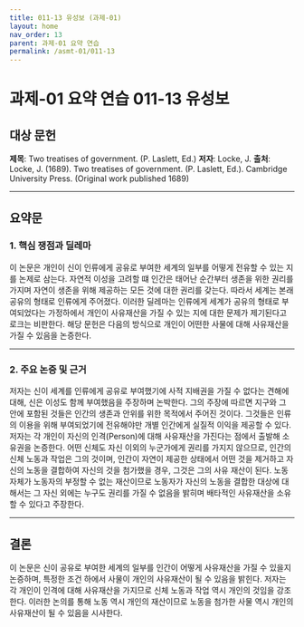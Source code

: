 ```yaml
---
title: 011-13 유성보 (과제-01)
layout: home
nav_order: 13
parent: 과제-01 요약 연습
permalink: /asmt-01/011-13
---
```


# 과제-01 요약 연습 011-13 유성보 

## 대상 문헌  
**제목**: Two treatises of government. (P. Laslett, Ed.)
**저자**: Locke, J. 
**출처**: Locke, J. (1689). Two treatises of government. (P. Laslett, Ed.). Cambridge University Press. (Original work published 1689) 

---

## 요약문  

### 1. 핵심 쟁점과 딜레마  
이 논문은 개인이 신이 인류에게 공유로 부여한 세계의 일부를 어떻게 전유할 수 있는 지를 논제로 삼는다. 자연적 이성을 고려할 떄 인간은 태어난 순간부터 생존을 위한 권리를 가지며 자연이 생존을 위해 제공하는 모든 것에 대한 권리를 갖는다. 따라서 세계는 본래 공유의 형태로 인류에게 주어졌다. 이러한 딜레마는 인류에게 세계가 공유의 형태로 부여되었다는 가정하에서 개인이 사유재산을 가질 수 있는 지에 대한 문제가 제기된다고 로크는 비판한다. 해당 문헌은 다음의 방식으로 개인이 어떤한 사물에 대해 사유재산을 가질 수 있음을 논증한다.

---

### 2. 주요 논증 및 근거  
저자는 신이 세계를 인류에게 공유로 부여했기에 사적 지배권을 가질 수 없다는 견해에 대해, 신은 이성도 함께 부여했음을 주장하며 논박한다. 그의 주장에 따르면 지구와 그 안에 포함된 것들은 인간의 생존과 안위를 위한 목적에서 주어진 것이다. 그것들은 인류의 이용을 위해 부여되었기에 전유해야만 개별 인간에게 실질적 이익을 제공할 수 있다. 저자는 각 개인이 자신의 인격(Person)에 대해 사유재산을 가진다는 점에서 출발해 소유권을 논증한다. 어떤 신체도 자신 이외의 누군가에게 권리를 가지지 않으므로, 인간의 신체 노동과 작업은 그의 것이며, 인간이 자연이 제공한 상태에서 어떤 것을 제거하고 자신의 노동을 결합하여 자신의 것을 첨가했을 경우, 그것은 그의 사유 재산이 된다. 노동 자체가 노동자의 부정할 수 없는 재산이므로 노동자가 자신의 노동을 결합한 대상에 대해서는 그 자신 외에는 누구도 권리를 가질 수 없음을 밝히며 배타적인 사유재산을 소유할 수 있다고 주장한다. 

---

## 결론  
이 논문은 신이 공유로 부여한 세계의 일부를 인간이 어떻게 사유재산을 가질 수 있을지 논증하며, 특정한 조건 하에서 사물이 개인의 사유재산이 될 수 있음을 밝힌다. 저자는 각 개인이 인격에 대해 사유재산을 가지므로 신체 노동과 작업 역시 개인의 것임을 강조한다. 이러한 논의를 통해 노동 역시 개인의 재산이므로 노동을 첨가한 사물 역시 개인의 사유재산이 될 수 있음을 시사한다.
